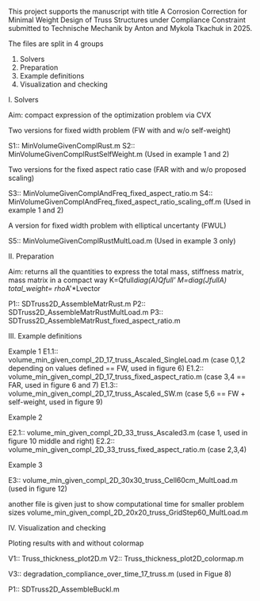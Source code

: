 This project supports the manuscript with title 
A Corrosion Correction for Minimal Weight Design of Truss Structures under Compliance Constraint
submitted to Technische Mechanik by Anton and Mykola Tkachuk in 2025.

The files are split in 4 groups
1. Solvers
2. Preparation
3. Example definitions
4. Visualization and checking

I. Solvers

Aim: compact expression of the optimization problem via CVX

Two versions for fixed width problem (FW with and w/o self-weight)

S1:: MinVolumeGivenComplRust.m
S2:: MinVolumeGivenComplRustSelfWeight.m
(Used in example 1 and 2)

Two versions for the fixed aspect ratio case (FAR with and w/o proposed scaling)

S3:: MinVolumeGivenComplAndFreq_fixed_aspect_ratio.m
S4:: MinVolumeGivenComplAndFreq_fixed_aspect_ratio_scaling_off.m
(Used in example 1 and 2)

A version for fixed width problem with elliptical uncertanty (FWUL)

S5:: MinVolumeGivenComplRustMultLoad.m
(Used in example 3 only)

II. Preparation

Aim: returns all the quantities to express the total mass, stiffness matrix, mass matrix in a compact way
K=Qfull*diag(A)*Qfull'
M=diag(Jfull*A) 
total_weight= rho*A'*Lvector 

P1:: SDTruss2D_AssembleMatrRust.m
P2:: SDTruss2D_AssembleMatrRustMultLoad.m
P3:: SDTruss2D_AssembleMatrRust_fixed_aspect_ratio.m

III. Example definitions

Example 1
E1.1:: volume_min_given_compl_2D_17_truss_Ascaled_SingleLoad.m
(case 0,1,2 depending on values defined == FW, used in figure 6)
E1.2:: volume_min_given_compl_2D_17_truss_fixed_aspect_ratio.m
(case 3,4 == FAR, used in figure 6 and 7)
E1.3:: volume_min_given_compl_2D_17_truss_Ascaled_SW.m
(case 5,6 == FW + self-weight, used in figure 9)

Example 2

E2.1:: volume_min_given_compl_2D_33_truss_Ascaled3.m
(case 1, used in figure 10 middle and right)
E2.2:: volume_min_given_compl_2D_33_truss_fixed_aspect_ratio.m
(case 2,3,4)

Example 3

E3:: volume_min_given_compl_2D_30x30_truss_Cell60cm_MultLoad.m
(used in figure 12)

another file is given just to show computational time for smaller problem sizes
volume_min_given_compl_2D_20x20_truss_GridStep60_MultLoad.m

IV. Visualization and checking

Ploting results with and without colormap

V1:: Truss_thickness_plot2D.m
V2:: Truss_thickness_plot2D_colormap.m

V3:: degradation_compliance_over_time_17_truss.m
(used in Figue 8)

P1:: SDTruss2D_AssembleBuckl.m

